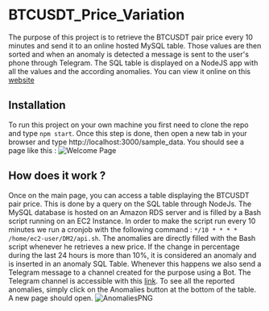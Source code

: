 # BTCUSDT_Price_Variation
 
The purpose of this project is to retrieve the BTCUSDT pair price every 10 minutes and send it to an online hosted MySQL table. Those values are then sorted and when an anomaly is detected a message is sent to the user's phone through Telegram. The SQL table is displayed on a NodeJS app with all the values and the according anomalies.
You can view it online on this [website](https://dm-linux-59oz.vercel.app/sample_data)

## Installation

To run this project on your own machine you first need to clone the repo and type `npm start`.
Once this step is done, then open a new tab in your browser and type http://localhost:3000/sample_data. 
You should see a page like this : ![Welcome Page](https://user-images.githubusercontent.com/113424948/209706655-b6ef8b10-b414-40b1-a521-6fd41e5c58ee.PNG)


## How does it work ?

Once on the main page, you can access a table displaying the BTCUSDT pair price. This is done by a query on the SQL table through NodeJs. The MySQL database is hosted on an Amazon RDS server and is filled by a Bash script running on an EC2 Instance. In order to make the script run every 10 minutes we run a cronjob with the following command : `*/10 * * * * /home/ec2-user/DM2/api.sh`.
The anomalies are directly filled with the Bash script whenever he retrieves a new price. If the change in percentage during the last 24 hours is more than 10%, it is considered an anomaly and is inserted in an anomaly SQL Table. Whenever this happens we also send a Telegram message to a channel created for the purpose using a Bot. The Telegram channel is accessible with this [link](https://t.me/BTCUSDT_Anomaly).
To see all the reported anomalies, simply click on the Anomalies button at the bottom of the table. A new page should open.
![AnomaliesPNG](https://user-images.githubusercontent.com/113424948/209707776-02168ee3-566b-49dd-85f4-819dfce531c1.PNG)

